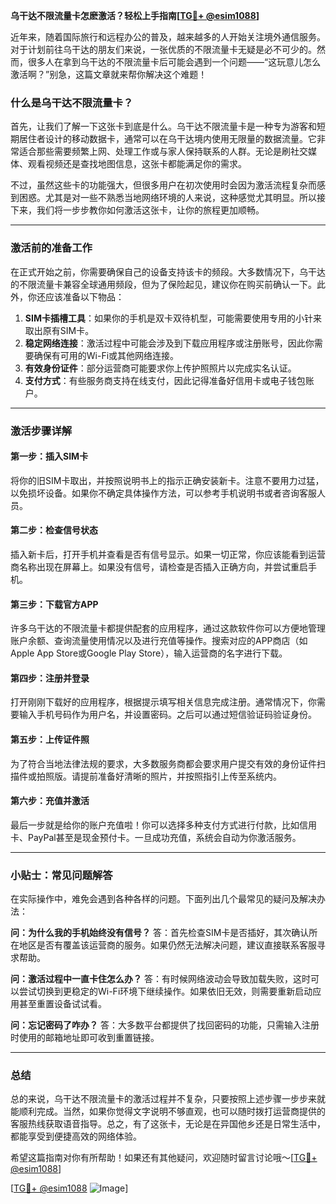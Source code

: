 **乌干达不限流量卡怎麽激活？轻松上手指南[[TG💪+ @esim1088](https://t.me/s/esim1088)]**

近年来，随着国际旅行和远程办公的普及，越来越多的人开始关注境外通信服务。对于计划前往乌干达的朋友们来说，一张优质的不限流量卡无疑是必不可少的。然而，很多人在拿到乌干达的不限流量卡后可能会遇到一个问题——“这玩意儿怎么激活啊？”别急，这篇文章就来帮你解决这个难题！

### 什么是乌干达不限流量卡？

首先，让我们了解一下这张卡到底是什么。乌干达不限流量卡是一种专为游客和短期居住者设计的移动数据卡，通常可以在乌干达境内使用无限量的数据流量。它非常适合那些需要频繁上网、处理工作或与家人保持联系的人群。无论是刷社交媒体、观看视频还是查找地图信息，这张卡都能满足你的需求。

不过，虽然这些卡的功能强大，但很多用户在初次使用时会因为激活流程复杂而感到困惑。尤其是对一些不熟悉当地网络环境的人来说，这种感觉尤其明显。所以接下来，我们将一步步教你如何激活这张卡，让你的旅程更加顺畅。

---

### 激活前的准备工作

在正式开始之前，你需要确保自己的设备支持该卡的频段。大多数情况下，乌干达的不限流量卡兼容全球通用频段，但为了保险起见，建议你在购买前确认一下。此外，你还应该准备以下物品：

1. **SIM卡插槽工具**：如果你的手机是双卡双待机型，可能需要使用专用的小针来取出原有SIM卡。
2. **稳定网络连接**：激活过程中可能会涉及到下载应用程序或注册账号，因此你需要确保有可用的Wi-Fi或其他网络连接。
3. **有效身份证件**：部分运营商可能要求你上传护照照片以完成实名认证。
4. **支付方式**：有些服务商支持在线支付，因此记得准备好信用卡或电子钱包账户。

---

### 激活步骤详解

#### 第一步：插入SIM卡

将你的旧SIM卡取出，并按照说明书上的指示正确安装新卡。注意不要用力过猛，以免损坏设备。如果你不确定具体操作方法，可以参考手机说明书或者咨询客服人员。

#### 第二步：检查信号状态

插入新卡后，打开手机并查看是否有信号显示。如果一切正常，你应该能看到运营商名称出现在屏幕上。如果没有信号，请检查是否插入正确方向，并尝试重启手机。

#### 第三步：下载官方APP

许多乌干达的不限流量卡都提供配套的应用程序，通过这款软件你可以方便地管理账户余额、查询流量使用情况以及进行充值等操作。搜索对应的APP商店（如Apple App Store或Google Play Store），输入运营商的名字进行下载。

#### 第四步：注册并登录

打开刚刚下载好的应用程序，根据提示填写相关信息完成注册。通常情况下，你需要输入手机号码作为用户名，并设置密码。之后可以通过短信验证码验证身份。

#### 第五步：上传证件照

为了符合当地法律法规的要求，大多数服务商都会要求用户提交有效的身份证件扫描件或拍照版。请提前准备好清晰的照片，并按照指引上传至系统内。

#### 第六步：充值并激活

最后一步就是给你的账户充值啦！你可以选择多种支付方式进行付款，比如信用卡、PayPal甚至是现金预付卡。一旦成功充值，系统会自动为你激活服务。

---

### 小贴士：常见问题解答

在实际操作中，难免会遇到各种各样的问题。下面列出几个最常见的疑问及解决办法：

**问：为什么我的手机始终没有信号？**
答：首先检查SIM卡是否插好，其次确认所在地区是否有覆盖该运营商的服务。如果仍然无法解决问题，建议直接联系客服寻求帮助。

**问：激活过程中一直卡住怎么办？**
答：有时候网络波动会导致加载失败，这时可以尝试切换到更稳定的Wi-Fi环境下继续操作。如果依旧无效，则需要重新启动应用甚至重置设备试试看。

**问：忘记密码了咋办？**
答：大多数平台都提供了找回密码的功能，只需输入注册时使用的邮箱地址即可收到重置链接。

---

### 总结

总的来说，乌干达不限流量卡的激活过程并不复杂，只要按照上述步骤一步步来就能顺利完成。当然，如果你觉得文字说明不够直观，也可以随时拨打运营商提供的客服热线获取语音指导。总之，有了这张卡，无论是在异国他乡还是日常生活中，都能享受到便捷高效的网络体验。

希望这篇指南对你有所帮助！如果还有其他疑问，欢迎随时留言讨论哦～[[TG💪+ @esim1088](https://t.me/s/esim1088)] 

[[TG💪+ @esim1088](https://t.me/s/esim1088) ![Image](https://i.postimg.cc/4NQfJmqS/Snipaste-2025-05-13-00-14-12.png)]